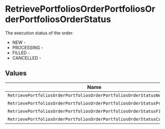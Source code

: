 # RetrievePortfoliosOrderPortfoliosOrderPortfoliosOrderStatus

The execution status of the order.
* NEW - 
* PROCESSING - 
* FILLED - 
* CANCELLED - 


## Values

| Name                                                                    | Value                                                                   |
| ----------------------------------------------------------------------- | ----------------------------------------------------------------------- |
| `RetrievePortfoliosOrderPortfoliosOrderPortfoliosOrderStatusNew`        | NEW                                                                     |
| `RetrievePortfoliosOrderPortfoliosOrderPortfoliosOrderStatusProcessing` | PROCESSING                                                              |
| `RetrievePortfoliosOrderPortfoliosOrderPortfoliosOrderStatusFilled`     | FILLED                                                                  |
| `RetrievePortfoliosOrderPortfoliosOrderPortfoliosOrderStatusCancelled`  | CANCELLED                                                               |